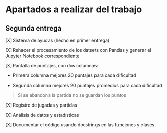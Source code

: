 # Apartados a realizar del trabajo


## Segunda entrega

[X] Sistema de ayudas (hecho en primer entrega)

[X] Rehacer el procesamiento de los datsets con Pandas y generar el Jupyter Notebook correspondiente

[X] Pantalla de puntajes, con dos columnas:

- Primera columna mejores 20 puntajes para cada dificultad

- Segunda columna mejores 20 puntajes promedios para cada dificultad

> Si se abandona la partida no se guardan los puntos

[X] Registro de jugadas y partidas

[X] Análisis de datos y estadísticas

[X] Documentar el código usando docstrings en las funciones y clases